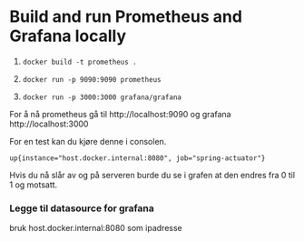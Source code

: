 # Build and run Prometheus and Grafana locally
1.     docker build -t prometheus . 
2.     docker run -p 9090:9090 prometheus
3.     docker run -p 3000:3000 grafana/grafana

For å nå prometheus gå til http://localhost:9090 og grafana http://localhost:3000

For en test kan du kjøre denne i consolen.

    up{instance="host.docker.internal:8080", job="spring-actuator"}

Hvis du nå slår av og på serveren burde du se i grafen at den endres fra 0 til 1 og motsatt. 

### Legge til datasource for grafana 

bruk host.docker.internal:8080 som ipadresse

